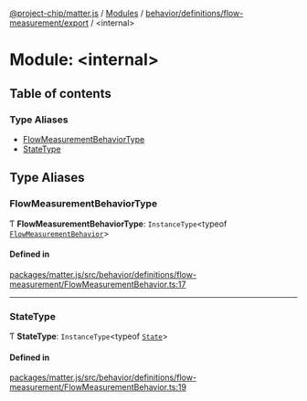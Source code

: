 [@project-chip/matter.js](../README.md) / [Modules](../modules.md) / [behavior/definitions/flow-measurement/export](behavior_definitions_flow_measurement_export.md) / \<internal\>

# Module: \<internal\>

## Table of contents

### Type Aliases

- [FlowMeasurementBehaviorType](behavior_definitions_flow_measurement_export._internal_.md#flowmeasurementbehaviortype)
- [StateType](behavior_definitions_flow_measurement_export._internal_.md#statetype)

## Type Aliases

### FlowMeasurementBehaviorType

Ƭ **FlowMeasurementBehaviorType**: `InstanceType`\<typeof [`FlowMeasurementBehavior`](behavior_definitions_flow_measurement_export.md#flowmeasurementbehavior)\>

#### Defined in

[packages/matter.js/src/behavior/definitions/flow-measurement/FlowMeasurementBehavior.ts:17](https://github.com/project-chip/matter.js/blob/c0d55745d5279e16fdfaa7d2c564daa31e19c627/packages/matter.js/src/behavior/definitions/flow-measurement/FlowMeasurementBehavior.ts#L17)

___

### StateType

Ƭ **StateType**: `InstanceType`\<typeof [`State`](../classes/behavior_definitions_flow_measurement_export.FlowMeasurementServer.md#state-1)\>

#### Defined in

[packages/matter.js/src/behavior/definitions/flow-measurement/FlowMeasurementBehavior.ts:19](https://github.com/project-chip/matter.js/blob/c0d55745d5279e16fdfaa7d2c564daa31e19c627/packages/matter.js/src/behavior/definitions/flow-measurement/FlowMeasurementBehavior.ts#L19)
